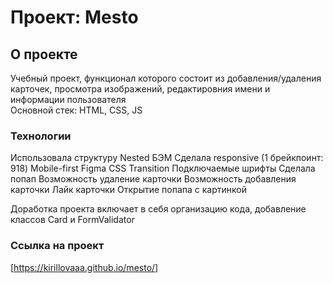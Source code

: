 # Проект: Mesto

## О проекте

Учебный проект, функционал которого состоит из добавления/удаления
карточек, просмотра изображений, редактировния имени и информации пользователя  
Основной стек: HTML, CSS, JS

### Технологии

Использовала структуру Nested БЭМ
Сделала responsive (1 брейкпоинт: 918)
Mobile-first
Figma
CSS Transition
Подключаемые шрифты
Сделала попап
Возможность удаление карточки
Возможность добавления карточки
Лайк карточки
Открытие попапа с картинкой

Доработка проекта включает в себя организацию кода,
добавление классов Card и FormValidator 

### Ссылка на проект

[https://kirillovaaa.github.io/mesto/]

